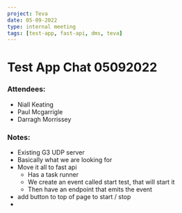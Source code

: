 ```yaml
---
project: Teva
date: 05-09-2022
type: internal meeting
tags: [test-app, fast-api, dms, teva]
---
```



# Test App Chat 05092022

### Attendees:
- Niall Keating
- Paul Mcgarrigle
- Darragh Morrissey


### Notes:
- Existing G3 UDP server 
- Basically what we are looking for
- Move it all to fast api
	- Has a task runner
	- We create an event called start test, that will start it
	- Then have an endpoint that emits the event
- add button to top of page to start / stop
- 